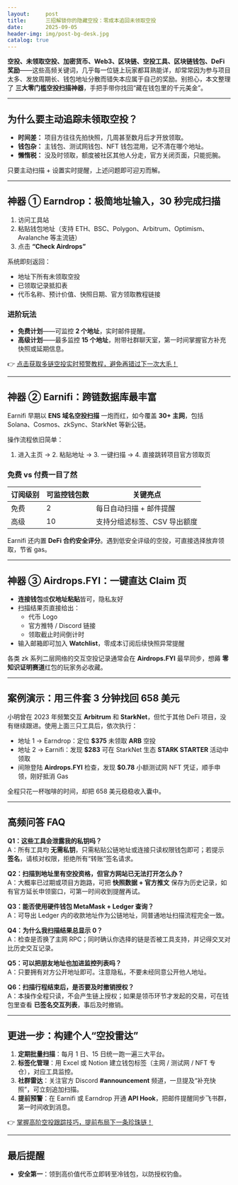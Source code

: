 ```yaml
---
layout:     post
title:      三招解锁你的隐藏空投：零成本追回未领取空投
date:       2025-09-05
header-img: img/post-bg-desk.jpg
catalog: true
---
```


**空投、未领取空投、加密货币、Web3、区块链、空投工具、区块链钱包、DeFi 奖励**——这些高频关键词，几乎每一位链上玩家都耳熟能详，却常常因为参与项目太多、发放周期长、钱包地址分散而错失本应属于自己的奖励。别担心，本文整理了 **三大零门槛空投扫描神器**，手把手带你找回“藏在钱包里的千元美金”。

---

## 为什么要主动追踪未领取空投？

- **时间差：** 项目方往往先拍快照，几周甚至数月后才开放领取。  
- **钱包杂：** 主钱包、测试网钱包、NFT 钱包混用，记不清在哪个地址。  
- **懒惰税：** 没及时领取，额度被社区其他人分走，官方关闭页面，只能扼腕。  

只要主动扫描 + 设置实时提醒，上述问题即可迎刃而解。

---

## 神器 ① Earndrop：极简地址输入，30 秒完成扫描

1. 访问工具站  
2. 粘贴钱包地址（支持 ETH、BSC、Polygon、Arbitrum、Optimism、Avalanche 等主流链）  
3. 点击 **“Check Airdrops”**  

系统即刻返回：  
- 地址下所有未领取空投  
- 已领取记录抵扣表  
- 代币名称、预计价值、快照日期、官方领取教程链接  

### 进阶玩法
- **免费计划**——可监控 **2 个地址**，实时邮件提醒。  
- **高级计划**——最多监控 **15 个地址**，附带社群聊天室，第一时间掌握官方补充快照或延期信息。  

👉 [点击获取多链空投实时预警教程，避免再错过下一次大毛！](https://okxdog.com/)

---

## 神器 ② Earnifi：跨链数据库最丰富

Earnifi 早期以 **ENS 域名空投扫描** 一炮而红，如今覆盖 **30+ 主网**，包括 Solana、Cosmos、zkSync、StarkNet 等新公链。

操作流程依旧简单：  
1. 进入主页 → 2. 粘贴地址 → 3. 一键扫描 → 4. 直接跳转项目官方领取页  

### 免费 vs 付费一目了然

| 订阅级别 | 可监控钱包数 | 关键亮点                      |
|----------|---------------|-------------------------------|
| 免费    | 2             | 每日自动扫描 + 邮件提醒        |
| 高级    | 10            | 支持分组滤标签、CSV 导出额度   |

Earnifi 还内置 **DeFi 合约安全评分**。遇到低安全评级的空投，可直接选择放弃领取，节省 gas。  

---

## 神器 ③ Airdrops.FYI：一键直达 Claim 页

- **连接钱包**或**仅地址粘贴**皆可，隐私友好  
- 扫描结果页直接给出：  
  - 代币 Logo  
  - 官方推特 / Discord 链接  
  - 领取截止时间倒计时  
- 输入邮箱即可加入 **Watchlist**，零成本订阅后续快照异常提醒  

各类 zk 系列二层网络的交互空投记录通常会在 **Airdrops.FYI** 最早同步，想薅 **零知识证明赛道**红包的玩家务必收藏。

---

## 案例演示：用三件套 3 分钟找回 658 美元

小明曾在 2023 年频繁交互 **Arbitrum** 和 **StarkNet**，但忙于其他 DeFi 项目，没有继续跟进。使用上面三只工具后，依次执行：  

- 地址 1 → Earndrop：定位 **$375** 未领取 **ARB** 空投  
- 地址 2 → Earnifi：发现 **$283** 可在 StarkNet 生态 **STARK STARTER** 活动中领取  
- 间隙登陆 **Airdrops.FYI** 检查，发现 **$0.78** 小额测试网 NFT 凭证，顺手申领，刚好抵消 Gas  

全程只花一杯咖啡的时间，却把 658 美元稳稳收入囊中。

---

## 高频问答 FAQ

**Q1：这些工具会泄露我的私钥吗？**  
A：所有工具均 **无需私钥**，只需粘贴公链地址或连接只读权限钱包即可；若提示 **签名**，请核对权限，拒绝所有“转账”签名请求。

**Q2：扫描到地址里有空投资格，但官方网站已无法打开怎么办？**  
A：大概率已过期或项目方跑路，可把 **快照数据 + 官方推文** 保存为历史记录，如有官方延长申领窗口，可第一时间收到提醒再试。

**Q3：能否使用硬件钱包 MetaMask + Ledger 查询？**  
A：可导出 Ledger 内的收款地址作为公链地址，同普通地址扫描流程完全一致。

**Q4：为什么我扫描结果总显示 0？**  
A：检查是否换了主网 RPC；同时确认你选择的链是否被工具支持，并记得交叉对比历史交互记录。

**Q5：可以把朋友地址也加进监控列表吗？**  
A：只要拥有对方公开地址即可。注意隐私，不要未经同意公开他人地址。

**Q6：扫描行程结束后，是否要及时撤销授权？**  
A：本操作全程只读，不会产生链上授权；如果是领币环节才发起的交易，可在钱包里查看 **已签名交互列表**，事后及时撤销。

---

## 更进一步：构建个人“空投雷达”

1. **定期批量扫描**：每月 1 日、15 日统一跑一遍三大平台。  
2. **标签化管理**：用 Excel 或 Notion 建立钱包标签（主网 / 测试网 / NFT 专仓），对应工具监控。  
3. **社群雷达**：关注官方 Discord **#announcement** 频道，一旦提及“补充快照”，可立刻追加扫描。  
4. **提前预警**：在 Earnifi 或 Earndrop 开通 **API Hook**，把邮件提醒同步飞书群，第一时间收到消息。  

👉 [掌握高阶空投跟踪技巧，提前布局下一条珍珠链！](https://okxdog.com/)

---

## 最后提醒

- **安全第一**：领到高价值代币立即转至冷钱包，以防授权钓鱼。